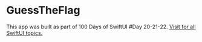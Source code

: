 # GuessTheFlag
This app was built as part of 100 Days of SwiftUI #Day 20-21-22. [Visit for all SwiftUI topics.](https://gorkem.co/swiftui/)